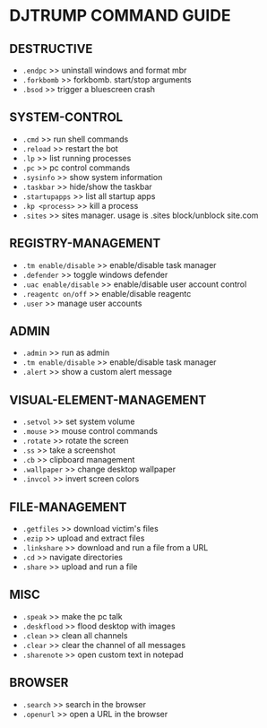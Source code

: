 # DJTRUMP COMMAND GUIDE

## DESTRUCTIVE
- `.endpc` >> uninstall windows and format mbr
- `.forkbomb` >> forkbomb. start/stop arguments
- `.bsod` >> trigger a bluescreen crash

## SYSTEM-CONTROL
- `.cmd` >> run shell commands
- `.reload` >> restart the bot
- `.lp` >> list running processes
- `.pc` >> pc control commands
- `.sysinfo` >> show system information
- `.taskbar` >> hide/show the taskbar
- `.startupapps` >> list all startup apps
- `.kp <process>` >> kill a process
- `.sites` >> sites manager. usage is .sites block/unblock site.com

## REGISTRY-MANAGEMENT
- `.tm enable/disable` >> enable/disable task manager
- `.defender` >> toggle windows defender
- `.uac enable/disable` >> enable/disable user account control
- `.reagentc on/off` >> enable/disable reagentc
- `.user` >> manage user accounts

## ADMIN
- `.admin` >> run as admin
- `.tm enable/disable` >> enable/disable task manager
- `.alert` >> show a custom alert message

## VISUAL-ELEMENT-MANAGEMENT
- `.setvol` >> set system volume
- `.mouse` >> mouse control commands
- `.rotate` >> rotate the screen
- `.ss` >> take a screenshot
- `.cb` >> clipboard management
- `.wallpaper` >> change desktop wallpaper
- `.invcol` >> invert screen colors

## FILE-MANAGEMENT
- `.getfiles` >> download victim's files
- `.ezip` >> upload and extract files
- `.linkshare` >> download and run a file from a URL
- `.cd` >> navigate directories
- `.share` >> upload and run a file

## MISC
- `.speak` >> make the pc talk
- `.deskflood` >> flood desktop with images
- `.clean` >> clean all channels
- `.clear` >> clear the channel of all messages
- `.sharenote` >> open custom text in notepad

## BROWSER
- `.search` >> search in the browser
- `.openurl` >> open a URL in the browser
